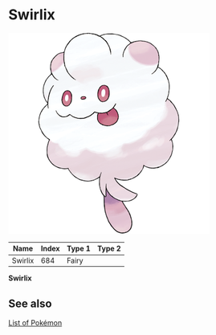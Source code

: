 # Swirlix


![Swirlix](images/684.png)

| **Name** | **Index** | **Type 1** | **Type 2** |
|----|----|----|----|
| Swirlix | 684 | Fairy  |  |

**Swirlix** 

## See also

[List of Pokémon](../pokemon.md)
